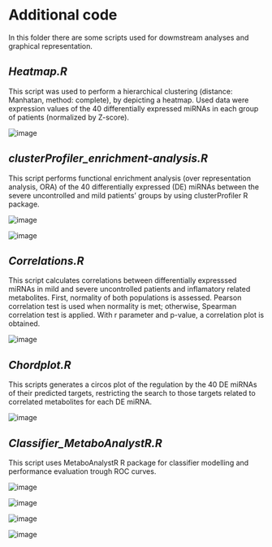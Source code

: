 # Additional code

In this folder there are some scripts used for dowmstream analyses and graphical representation. 

## _Heatmap.R_
This script was used to perform a hierarchical clustering (distance: Manhatan, method: complete), by depicting a heatmap. Used data were expression values of the 40 differentially expressed miRNAs in each group of patients (normalized by Z-score). 

![image](https://user-images.githubusercontent.com/67425702/222125146-7829901e-bcd5-48cc-b6b4-a1a5c0787584.png)


## _clusterProfiler_enrichment-analysis.R_

This script performs functional enrichment analysis (over representation analysis, ORA) of the 40 differentially expressed (DE) miRNAs between the severe uncontrolled and mild patients’ groups by using clusterProfiler R package.

![image](https://github.com/Andrea290799/MicroRNA-profiling-of-severe-uncontrolled-allergic-asthmatic-patients/assets/67425702/f0366e67-4fc5-4198-b02a-90c55fb372dc)

![image](https://github.com/Andrea290799/MicroRNA-profiling-of-severe-uncontrolled-allergic-asthmatic-patients/assets/67425702/39bab281-dd80-41fe-8e02-4fe503b03577)


## _Correlations.R_

This script calculates correlations between differentially expresssed miRNAs in mild and severe uncontrolled patients and inflamatory related metabolites. First, normality of both populations is assessed. Pearson correlation test is used when normality is met; otherwise, Spearman correlation test is applied. With r parameter and p-value, a correlation plot is obtained. 

![image](https://user-images.githubusercontent.com/67425702/222125502-d176b2d2-7efd-404e-a974-908a5f8a8656.png)

## _Chordplot.R_

This scripts generates a circos plot of the regulation by the 40 DE miRNAs of their predicted targets, restricting the search to those targets related to correlated metabolites for each DE miRNA. 

![image](https://github.com/Andrea290799/MicroRNA-profiling-of-severe-uncontrolled-allergic-asthmatic-patients/assets/67425702/faed1f9c-4adb-4f34-bf5e-f3a5034dad67)

## _Classifier_MetaboAnalystR.R_

This script uses MetaboAnalystR R package for classifier modelling and performance evaluation trough ROC curves. 

![image](https://github.com/Andrea290799/MicroRNA-profiling-of-severe-uncontrolled-allergic-asthmatic-patients/assets/67425702/12e22db3-54a6-46fb-b09a-ab1ec1da5f13)

![image](https://github.com/Andrea290799/MicroRNA-profiling-of-severe-uncontrolled-allergic-asthmatic-patients/assets/67425702/a0674ff0-6d3f-4fd8-bd23-10279786b899)

![image](https://github.com/Andrea290799/MicroRNA-profiling-of-severe-uncontrolled-allergic-asthmatic-patients/assets/67425702/fbb944aa-70f8-457f-9d42-140cafc90383)

![image](https://github.com/Andrea290799/MicroRNA-profiling-of-severe-uncontrolled-allergic-asthmatic-patients/assets/67425702/7831eef3-0666-422a-81c1-848f8b03b8e1)


